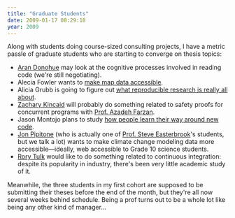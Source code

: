 ```yaml
---
title: "Graduate Students"
date: 2009-01-17 08:29:18
year: 2009
---
```

Along with students doing course-sized consulting projects, I have a metric passle of graduate students who are starting to converge on thesis topics:
<ul>
	<li><a href="http://littlecomputerscientist.wordpress.com/">Aran Donohue</a> may look at the cognitive processes involved in reading code (we're still negotiating).</li>
	<li>Alecia Fowler wants to <a href="http://ajfowler.wordpress.com/2009/01/12/the-problem/">make map data accessible</a>.</li>
	<li>Alicia Grubb is going to figure out <a href="http://www.reproducibleresearch.org/">what reproducible research is really all about</a>.</li>
	<li><a href="http://zkincaid.blogspot.com/">Zachary Kincaid</a> will probably do something related to safety proofs for concurrent programs with <a href="http://www.cs.toronto.edu/~azadeh/">Prof. Azadeh Farzan</a>.</li>
	<li>Jason Montojo plans to study <a href="http://www.jaysnothere.com/blog/?p=41">how people learn their way around new code</a>.</li>
	<li><a href="http://skoolr.blogspot.com/">Jon Pipitone</a> (who is actually one of <a href="http://www.cs.toronto.edu/~sme">Prof. Steve Easterbrook</a>'s students, but we talk a lot) wants to make climate change modeling data more accessible—ideally, web accessible to Grade 10 science students.</li>
	<li><a href="http://rorytulk.blogspot.com/">Rory Tulk</a> would like to do something related to continuous integration: despite its popularity in industry, there's been very little academic study of it.</li>
</ul>
Meanwhile, the three students in my first cohort are supposed to be submitting their theses before the end of the month, but they're all now several weeks behind schedule. Being a prof turns out to be a whole lot like being any other kind of manager...
